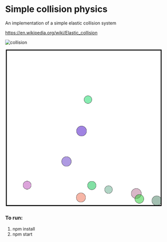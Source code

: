 # Simple collision physics

An implementation of a simple elastic collision system

https://en.wikipedia.org/wiki/Elastic_collision

![collision](https://upload.wikimedia.org/wikipedia/commons/2/2c/Elastischer_sto%C3%9F_2D.gif)

![alt text](balls_ss.png)

### To run:

1. npm install
2. npm start
